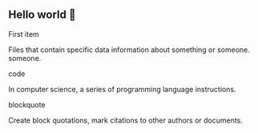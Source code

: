 ## Hello world 👋

First item

 Files that contain specific data information about something or someone.  
 someone.                        

code 

In computer science, a series of programming language instructions.                       
 

blockquote

Create block quotations, mark citations to other authors or documents.






<!--
**Jartube/Jartube** is a ✨ _special_ ✨ repository because its `README.md` (this file) appears on your GitHub profile.

Here are some ideas to get you started:

- 🔭 I’m currently working on ...
- 🌱 I’m currently learning ...
- 👯 I’m looking to collaborate on ...
- 🤔 I’m looking for help with ...
- 💬 Ask me about ...
- 📫 How to reach me: ...
- 😄 Pronouns: ...
- ⚡ Fun fact: ...
-->
